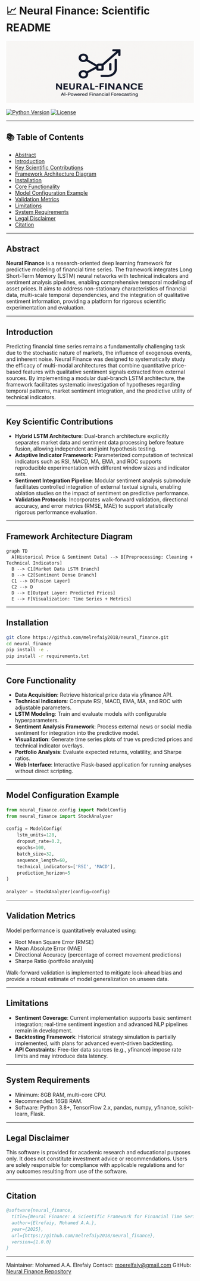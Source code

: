 # 📈 Neural Finance: Scientific README

<div align="center">
  <img src="neural_finance/utils/logo.png" alt="Neural Finance Logo" width="600"/>
</div>

[![Python Version](https://img.shields.io/badge/python-3.8%2B-blue.svg)](https://www.python.org/downloads/)
[![License](https://img.shields.io/badge/license-MIT-green.svg)](LICENSE)

---

## 📚 Table of Contents

- [Abstract](#abstract)
- [Introduction](#introduction)
- [Key Scientific Contributions](#key-scientific-contributions)
- [Framework Architecture Diagram](#framework-architecture-diagram)
- [Installation](#installation)
- [Core Functionality](#core-functionality)
- [Model Configuration Example](#model-configuration-example)
- [Validation Metrics](#validation-metrics)
- [Limitations](#limitations)
- [System Requirements](#system-requirements)
- [Legal Disclaimer](#legal-disclaimer)
- [Citation](#citation)

---

## Abstract

**Neural Finance** is a research-oriented deep learning framework for predictive modeling of financial time series. The framework integrates Long Short-Term Memory (LSTM) neural networks with technical indicators and sentiment analysis pipelines, enabling comprehensive temporal modeling of asset prices. It aims to address non-stationary characteristics of financial data, multi-scale temporal dependencies, and the integration of qualitative sentiment information, providing a platform for rigorous scientific experimentation and evaluation.

---

## Introduction

Predicting financial time series remains a fundamentally challenging task due to the stochastic nature of markets, the influence of exogenous events, and inherent noise. Neural Finance was designed to systematically study the efficacy of multi-modal architectures that combine quantitative price-based features with qualitative sentiment signals extracted from external sources. By implementing a modular dual-branch LSTM architecture, the framework facilitates systematic investigation of hypotheses regarding temporal patterns, market sentiment integration, and the predictive utility of technical indicators.

---

## Key Scientific Contributions

* **Hybrid LSTM Architecture**: Dual-branch architecture explicitly separates market data and sentiment data processing before feature fusion, allowing independent and joint hypothesis testing.
* **Adaptive Indicator Framework**: Parameterized computation of technical indicators such as RSI, MACD, MA, EMA, and ROC supports reproducible experimentation with different window sizes and indicator sets.
* **Sentiment Integration Pipeline**: Modular sentiment analysis submodule facilitates controlled integration of external textual signals, enabling ablation studies on the impact of sentiment on predictive performance.
* **Validation Protocols**: Incorporates walk-forward validation, directional accuracy, and error metrics (RMSE, MAE) to support statistically rigorous performance evaluation.

---

## Framework Architecture Diagram

```mermaid
graph TD
  A[Historical Price & Sentiment Data] --> B[Preprocessing: Cleaning + Technical Indicators]
  B --> C1[Market Data LSTM Branch]
  B --> C2[Sentiment Dense Branch]
  C1 --> D[Fusion Layer]
  C2 --> D
  D --> E[Output Layer: Predicted Prices]
  E --> F[Visualization: Time Series + Metrics]
```

---

## Installation

```bash
git clone https://github.com/melrefaiy2018/neural_finance.git
cd neural_finance
pip install -e .
pip install -r requirements.txt
```

---

## Core Functionality

* **Data Acquisition**: Retrieve historical price data via yfinance API.
* **Technical Indicators**: Compute RSI, MACD, EMA, MA, and ROC with adjustable parameters.
* **LSTM Modeling**: Train and evaluate models with configurable hyperparameters.
* **Sentiment Analysis Framework**: Process external news or social media sentiment for integration into the predictive model.
* **Visualization**: Generate time series plots of true vs predicted prices and technical indicator overlays.
* **Portfolio Analysis**: Evaluate expected returns, volatility, and Sharpe ratios.
* **Web Interface**: Interactive Flask-based application for running analyses without direct scripting.

---

## Model Configuration Example

```python
from neural_finance.config import ModelConfig
from neural_finance import StockAnalyzer

config = ModelConfig(
    lstm_units=128,
    dropout_rate=0.2,
    epochs=100,
    batch_size=32,
    sequence_length=60,
    technical_indicators=['RSI', 'MACD'],
    prediction_horizon=5
)

analyzer = StockAnalyzer(config=config)
```

---

## Validation Metrics

Model performance is quantitatively evaluated using:

* Root Mean Square Error (RMSE)
* Mean Absolute Error (MAE)
* Directional Accuracy (percentage of correct movement predictions)
* Sharpe Ratio (portfolio analysis)

Walk-forward validation is implemented to mitigate look-ahead bias and provide a robust estimate of model generalization on unseen data.

---

## Limitations

* **Sentiment Coverage**: Current implementation supports basic sentiment integration; real-time sentiment ingestion and advanced NLP pipelines remain in development.
* **Backtesting Framework**: Historical strategy simulation is partially implemented, with plans for advanced event-driven backtesting.
* **API Constraints**: Free-tier data sources (e.g., yfinance) impose rate limits and may introduce data latency.

---

## System Requirements

* Minimum: 8GB RAM, multi-core CPU.
* Recommended: 16GB RAM.
* Software: Python 3.8+, TensorFlow 2.x, pandas, numpy, yfinance, scikit-learn, Flask.

---

## Legal Disclaimer

This software is provided for academic research and educational purposes only. It does not constitute investment advice or recommendations. Users are solely responsible for compliance with applicable regulations and for any outcomes resulting from use of the software.

---

## Citation

```bibtex
@software{neural_finance,
  title={Neural Finance: A Scientific Framework for Financial Time Series Prediction},
  author={Elrefaiy, Mohamed A.A.},
  year={2025},
  url={https://github.com/melrefaiy2018/neural_finance},
  version={1.0.0}
}
```

---

Maintainer: Mohamed A.A. Elrefaiy
Contact: [moerelfaiy@gmail.com](mailto:moerelfaiy@gmail.com)
GitHub: [Neural Finance Repository](https://github.com/melrefaiy2018/neural_finance)

